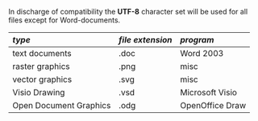In discharge of compatibility the **UTF-8** character set will be used for all files except for Word-documents.

| **_type_**  | **_file extension_** | **_program_** |
|:------------|:---------------------|:--------------|
| text documents  | .doc                 | Word 2003     |
| raster graphics | .png                 | misc          |
| vector graphics | .svg                 | misc          |
| Visio Drawing | .vsd                 | Microsoft Visio |
| Open Document Graphics | .odg                 | OpenOffice Draw |
